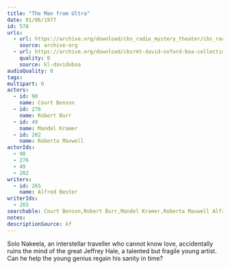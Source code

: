 ```yaml
---
title: "The Man from Ultra"
date: 01/06/1977
id: 578
urls: 
  - url: https://archive.org/download/cbs_radio_mystery_theater/cbs_radio_mystery_theater-0551-0600.zip/cbs_radio_mystery_theater-0551-0600%2Fcbsrmt_0578_the_man_from_ultra.mp3
    source: archive-org
  - url: https://archive.org/download/cbsrmt-david-oxford-boa-collection/CBSRMT-770106-0578-The-Man-from-Ultra-(128-44)_KIRO-{BoA}.mp3
    quality: 0
    source: kl-davidoboa
audioQuality: 0
tags: 
multipart: 0
actors:  
  - id: 90
    name: Court Benson  
  - id: 276
    name: Robert Burr  
  - id: 49
    name: Mandel Kramer  
  - id: 202
    name: Roberta Maxwell
actorIds:  
  - 90  
  - 276  
  - 49  
  - 202
writers:  
  - id: 265
    name: Alfred Bester
writerIds:  
  - 265
searchable: Court Benson,Robert Burr,Mandel Kramer,Roberta Maxwell Alfred Bester
notes: 
descriptionSource: kf
---
```

Solo Nakeela, an interstellar traveller who cannot know love, accidentally ruins the mind of the great Jeffrey Hale, a talented but fragile young artist. Can he help the young genius regain his sanity in time?